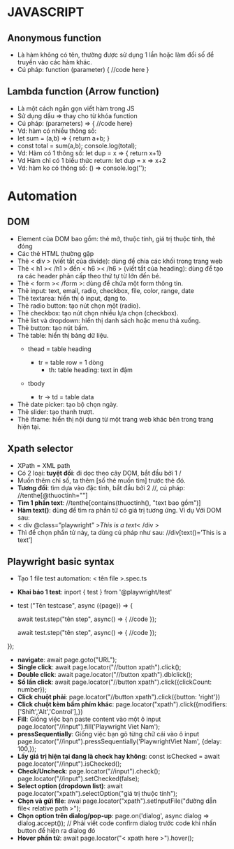 # JAVASCRIPT
## Anonymous function
- Là hàm không có tên, thường được sử dụng 1 lần hoặc làm đối số để truyền vào các hàm khác.
- Cú pháp: function (parameter) { //code here }

## Lambda function (Arrow function)
- Là một cách ngắn gọn viết hàm trong JS
- Sử dụng dấu => thay cho từ khóa function
- Cú pháp: (parameters) => { //code here}
- Vd: hàm có nhiều thông số: 
- let sum = (a,b) => { return a+b; }
- const total = sum(a,b); console.log(total);
- Vd: Hàm có 1 thông số: let dup = x => { return x+1}
- Vd Hàm chỉ có 1 biểu thức return: let dup = x => x+2
- Vd: hàm ko có thông số: () => console.log('');
# Automation
## DOM
- Element của DOM bao gồm: thẻ mở, thuộc tính, giá trị thuộc tính, thẻ đóng
- Các thẻ HTML thường gặp
- Thẻ < div > (viết tắt của divide): dùng để chia các khối trong trang web
- Thẻ < h1 >< /h1 > đến < h6 >< /h6 > (viết tắt của heading): dùng để tạo ra các header phân cấp
theo thứ tự từ lớn đến bé.
- Thẻ < form >< /form >: dùng để chứa một form thông tin.
- Thẻ input: text, email, radio, checkbox, file, color, range, date
- Thẻ textarea: hiển thị ô input, dạng to.
- Thẻ radio button: tạo nút chọn một (radio).
- Thẻ checkbox: tạo nút chọn nhiều lựa chọn (checkbox).
- Thẻ list và dropdown: hiển thị danh sách hoặc menu thả xuống.
- Thẻ button: tạo nút bấm.
- Thẻ table: hiển thị bảng dữ liệu.
    - thead = table heading
        - tr = table row = 1 dòng
            - th: table heading: text in đậm

    - tbody
        - tr -> td = table data
- Thẻ date picker: tạo bộ chọn ngày.
- Thẻ slider: tạo thanh trượt.
- Thẻ iframe: hiển thị nội dung từ một trang web khác bên trong trang hiện tại.
## Xpath selector
- XPath = XML path
- Có 2 loại: **tuyệt đối**: đi dọc theo cây DOM, bắt đầu bởi 1 /
- Muốn thêm chỉ số, ta thêm [số thẻ muốn tìm] trước thẻ đó.
- **Tương đối**: tìm dựa vào đặc tính, bắt đầu bởi 2 //, cú pháp: //tenthe[@thuoctinh=""]
- **Tìm 1 phần text**: //tenthe[contains(thuoctinh(), "text bao gồm")]
- **Hàm text()**: dùng để tìm ra phần tử có giá trị tương ứng. Ví dụ
Với DOM sau:
- < div @class=”playwright” >*This is a text*< /div >
- Thì để chọn phần tử này, ta dùng cú pháp như sau: //div[text()=’This is a text’]
## Playwright basic syntax
- Tạo 1 file test automation: < tên file >.spec.ts
- **Khai báo 1 test**: inport { test } from '@playwright/test'
- test ("Tên testcase", async ({page}) => {

    await test.step("tên step", async() => {
        //code
    });

    await test.step("tên step", async() => {
        //code
    });

});
- **navigate**: await page.goto("URL");
- **Single click**: await page.locator("//button xpath").click();
- **Double click**: await page.locator("//button xpath").dblclick();
- **Số lần click**: await page.locator("//button xpath").click({clickCount: number});
- **Click chuột phải**: page.locator("//button xpath").click({button: 'right'})
- **Click chuột kèm bấm phím khác**: page.locator("xpath").click({modifiers: ['Shift','Alt','Control'],})
- **Fill**: Giống việc bạn paste content vào một ô input
page.locator("//input").fill('Playwright Viet Nam');
- **pressSequentially**: Giống việc bạn gõ từng chữ cái vào ô input
page.locator("//input").pressSequentially('PlaywrightViet Nam', {delay: 100,});
- **Lấy giá trị hiện tại đang là check hay không**: const isChecked = await page.locator("//input").isChecked();
- **Check/Uncheck**: page.locator("//input").check();
page.locator("//input").setChecked(false);
- **Select option (dropdown list)**: await page.locator("xpath").selectOption("giá trị thuộc tính");
- **Chọn và gửi file**: awai page.locator("xpath").setInputFile("đường dẫn file< relative path >");
- **Chọn option trên dialog/pop-up**: page.on('dialog', async dialog => dialog.accept()); // Phải viết code confirm dialog trước code khi nhấn button để hiện ra dialog đó
- **Hover phần tử**: await page.locator("< xpath here >").hover();